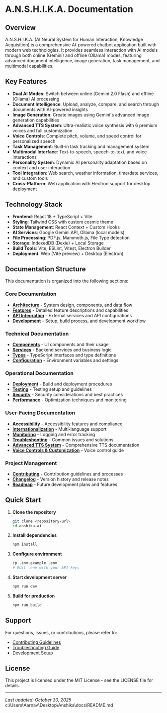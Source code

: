 # A.N.S.H.I.K.A. Documentation

## Overview

A.N.S.H.I.K.A. (AI Neural System for Human Interaction, Knowledge Acquisition) is a comprehensive AI-powered chatbot application built with modern web technologies. It provides seamless interaction with AI models through both online (Gemini) and offline (Ollama) modes, featuring advanced document intelligence, image generation, task management, and multimodal capabilities.

## Key Features

- **Dual AI Modes**: Switch between online (Gemini 2.0 Flash) and offline (Ollama) AI processing
- **Document Intelligence**: Upload, analyze, compare, and search through documents with AI-powered insights
- **Image Generation**: Create images using Gemini's advanced image generation capabilities
- **Advanced TTS System**: Ultra-realistic voice synthesis with 6 premium voices and full customization
- **Voice Controls**: Complete pitch, volume, and speed control for personalized speech
- **Task Management**: Built-in task tracking and management system
- **Multimodal Interface**: Text-to-speech, speech-to-text, and voice interactions
- **Personality System**: Dynamic AI personality adaptation based on context and user interaction
- **Tool Integration**: Web search, weather information, time/date services, and custom tools
- **Cross-Platform**: Web application with Electron support for desktop deployment

## Technology Stack

- **Frontend**: React 18 + TypeScript + Vite
- **Styling**: Tailwind CSS with custom cosmic theme
- **State Management**: React Context + Custom Hooks
- **AI Services**: Google Gemini API, Ollama (local models)
- **File Processing**: PDF.js, Mammoth.js, File Type detection
- **Storage**: IndexedDB (Dexie) + Local Storage
- **Build Tools**: Vite, ESLint, Vitest, Electron Builder
- **Deployment**: Web (Vite preview) + Desktop (Electron)

## Documentation Structure

This documentation is organized into the following sections:

### Core Documentation
- **[Architecture](architecture.md)** - System design, components, and data flow
- **[Features](features.md)** - Detailed feature descriptions and capabilities
- **[API Integration](api-integration.md)** - External services and API configurations
- **[Development](development.md)** - Setup, build process, and development workflow

### Technical Documentation
- **[Components](components.md)** - UI components and their usage
- **[Services](services.md)** - Backend services and business logic
- **[Types](types.md)** - TypeScript interfaces and type definitions
- **[Configuration](configuration.md)** - Environment variables and settings

### Operational Documentation
- **[Deployment](deployment.md)** - Build and deployment procedures
- **[Testing](testing.md)** - Testing setup and guidelines
- **[Security](security.md)** - Security considerations and best practices
- **[Performance](performance.md)** - Optimization techniques and monitoring

### User-Facing Documentation
- **[Accessibility](accessibility.md)** - Accessibility features and compliance
- **[Internationalization](internationalization.md)** - Multi-language support
- **[Monitoring](monitoring.md)** - Logging and error tracking
- **[Troubleshooting](troubleshooting.md)** - Common issues and solutions
- **[Advanced TTS System](advanced-tts-system.md)** - Comprehensive TTS documentation
- **[Voice Controls & Customization](voice-controls-customization.md)** - Voice control guide

### Project Management
- **[Contributing](contributing.md)** - Contribution guidelines and processes
- **[Changelog](changelog.md)** - Version history and release notes
- **[Roadmap](roadmap.md)** - Future development plans and features

## Quick Start

1. **Clone the repository**
   ```bash
   git clone <repository-url>
   cd anshika-ai
   ```

2. **Install dependencies**
   ```bash
   npm install
   ```

3. **Configure environment**
   ```bash
   cp .env.example .env
   # Edit .env with your API keys
   ```

4. **Start development server**
   ```bash
   npm run dev
   ```

5. **Build for production**
   ```bash
   npm run build
   ```

## Support

For questions, issues, or contributions, please refer to:
- [Contributing Guidelines](contributing.md)
- [Troubleshooting Guide](troubleshooting.md)
- [Development Setup](development.md)

## License

This project is licensed under the MIT License - see the LICENSE file for details.

---

*Last updated: October 30, 2025*</content>
<parameter name="filePath">c:\Users\Aarnav\Desktop\Anshika\docs\README.md